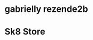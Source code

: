 # gabrielly rezende2b
<!DOCTYPE html>
<html lang="en">
<head>
    <meta charset="UTF-8">
    <meta http-equiv="X-UA-Compatible" content="IE=edge">
    <meta name="viewport" content="width=device-width, initial-scale=1.0">
    <title>Document</title>
</head>
<body>
</header>
    <h1>Sk8 Store</h1>
    </header>
    
</body>
</html>